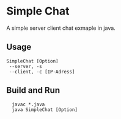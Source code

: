 # Simple Chat
A simple server client chat exmaple in java.
## Usage 
```
SimpleChat [Option]
 --server, -s
 --client, -c [IP-Adress]
```

## Build and Run
```
  javac *.java
  java SimpleChat [Option]
```
